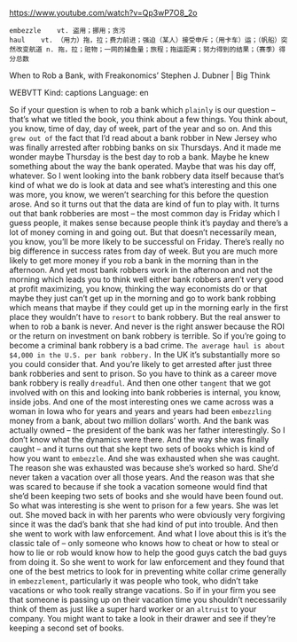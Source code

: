 https://www.youtube.com/watch?v=Qp3wP7O8_2o 


```
embezzle    vt. 盗用；挪用；贪污
haul    vt. （用力）拖，拉；费力前进；强迫（某人）接受申斥；（用卡车）运；（帆船）突然改变航道 n. 拖，拉；赃物；一网的捕鱼量；旅程；拖运距离；努力得到的结果；（赛季）得分总数      
```

When to Rob a Bank, with Freakonomics’ Stephen J. Dubner | Big Think 

WEBVTT Kind: captions Language: en 

So if your question is when to rob a bank which `plainly` is our question – that’s what we titled the book, you think about a few things. You think about, you know, time of day, day of week, part of the year and so on. And this `grew out of` the fact that I’d read about a bank robber in New Jersey who was finally arrested after robbing banks on six Thursdays. And it made me wonder maybe Thursday is the best day to rob a bank. Maybe he knew something about the way the bank operated. Maybe that was his day off, whatever. So I went looking into the bank robbery data itself because that’s kind of what we do is look at data and see what’s interesting and this one was more, you know, we weren’t searching for this before the question arose. And so it turns out that the data are kind of fun to play with. It turns out that bank robberies are most – the most common day is Friday which I guess people, it makes sense because people think it’s payday and there’s a lot of money coming in and going out. But that doesn’t necessarily mean, you know, you’ll be more likely to be successful on Friday. There’s really no big difference in success rates from day of week. But you are much more likely to get more money if you rob a bank in the morning than in the afternoon. And yet most bank robbers work in the afternoon and not the morning which leads you to think well either bank robbers aren’t very good at profit maximizing, you know, thinking the way economists do or that maybe they just can’t get up in the morning and go to work bank robbing which means that maybe if they could get up in the morning early in the first place they wouldn’t have to `resort` to bank robbery. But the real answer to when to rob a bank is never. And never is the right answer because the ROI or the return on investment on bank robbery is terrible. So if you’re going to become a criminal bank robbery is a bad crime. `The average haul is about $4,000 in the U.S. per bank robbery.` In the UK it’s substantially more so you could consider that. And you’re likely to get arrested after just three bank robberies and sent to prison. So you have to think as a career move bank robbery is really `dreadful`. And then one other `tangent` that we got involved with on this and looking into bank robberies is internal, you know, inside jobs. And one of the most interesting ones we came across was a woman in Iowa who for years and years and years had been `embezzling` money from a bank, about two million dollars’ worth. And the bank was actually owned – the president of the bank was her father interestingly. So I don’t know what the dynamics were there. And the way she was finally caught – and it turns out that she kept two sets of books which is kind of how you want to `embezzle`. And she was exhausted when she was caught. The reason she was exhausted was because she’s worked so hard. She’d never taken a vacation over all those years. And the reason was that she was scared to because if she took a vacation someone would find that she’d been keeping two sets of books and she would have been found out. So what was interesting is she went to prison for a few years. She was let out. She moved back in with her parents who were obviously very forgiving since it was the dad’s bank that she had kind of put into trouble. And then she went to work with law enforcement. And what I love about this is it’s the classic tale of – only someone who knows how to cheat or how to steal or how to lie or rob would know how to help the good guys catch the bad guys from doing it. So she went to work for law enforcement and they found that one of the best metrics to look for in preventing white collar crime generally in `embezzlement`, particularly it was people who took, who didn’t take vacations or who took really strange vacations. So if in your firm you see that someone is passing up on their vacation time you shouldn’t necessarily think of them as just like a super hard worker or an `altruist` to your company. You might want to take a look in their drawer and see if they’re keeping a second set of books. 